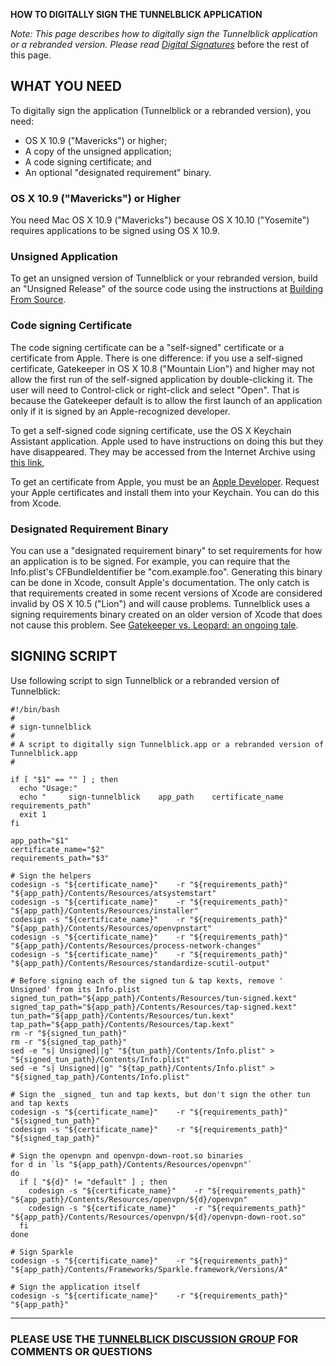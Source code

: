 **HOW TO DIGITALLY SIGN THE TUNNELBLICK APPLICATION**



_Note: This page describes how to digitally sign the Tunnelblick application or a rebranded version. Please read [Digital Signatures](cDigitalSignatures.md)_ before the rest of this page.

## WHAT YOU NEED ##

To digitally sign the application (Tunnelblick or a rebranded version), you need:
  * OS X 10.9 ("Mavericks") or higher;
  * A copy of the unsigned application;
  * A code signing certificate; and
  * An optional "designated requirement" binary.

### OS X 10.9 ("Mavericks") or Higher ###
You need Mac OS X 10.9 ("Mavericks") because OS X 10.10 ("Yosemite") requires applications to be signed using OS X 10.9.

### Unsigned Application ###
To get an unsigned version of Tunnelblick or your rebranded version, build an "Unsigned Release" of the source code using the instructions at [Building From Source](https://code.google.com/p/tunnelblick/wiki/cBuild).

### Code signing Certificate ###
The code signing certificate can be a "self-signed" certificate or a certificate from Apple. There is one difference: if you use a self-signed certificate, Gatekeeper in OS X 10.8 ("Mountain Lion") and higher may not allow the first run of the self-signed application by double-clicking it. The user will need to Control-click or right-click and select "Open". That is because the Gatekeeper default is to allow the first launch of an application only if it is signed by an Apple-recognized developer.

To get a self-signed code signing certificate, use the OS X Keychain Assistant application. Apple used to have instructions on doing this but they have disappeared. They may be accessed from the Internet Archive using [this link](http://web.archive.org/web/20090119080759/http://developer.apple.com/documentation/Security/Conceptual/CodeSigningGuide/Procedures/chapter_3_section_2.html),

To get an certificate from Apple, you must be an [Apple Developer](https://developer.apple.com). Request your Apple certificates and install them into your Keychain. You can do this from Xcode.

### Designated Requirement Binary ###
You can use a "designated requirement binary" to set requirements for how an application is to be signed. For example, you can require that the Info.plist's CFBundleIdentifier be "com.example.foo". Generating this binary can be done in Xcode, consult Apple's documentation. The only catch is that requirements created in some recent versions of Xcode are considered invalid by OS X 10.5 ("Lion") and will cause problems. Tunnelblick uses a signing requirements binary created on an older version of Xcode that does not cause this problem. See [Gatekeeper vs. Leopard: an ongoing tale](http://fetchsoftworks.com/fetch/blog/gatekeeper-vs-leopard-an-ongoing-tale).

## SIGNING SCRIPT ##

Use following script to sign Tunnelblick or a rebranded version of Tunnelblick:

```
#!/bin/bash
#
# sign-tunnelblick
#
# A script to digitally sign Tunnelblick.app or a rebranded version of Tunnelblick.app
#

if [ "$1" == "" ] ; then
  echo "Usage:"
  echo "     sign-tunnelblick    app_path    certificate_name    requirements_path"
  exit 1
fi

app_path="$1"
certificate_name="$2"
requirements_path="$3"

# Sign the helpers
codesign -s "${certificate_name}"    -r "${requirements_path}"    "${app_path}/Contents/Resources/atsystemstart"
codesign -s "${certificate_name}"    -r "${requirements_path}"    "${app_path}/Contents/Resources/installer"
codesign -s "${certificate_name}"    -r "${requirements_path}"    "${app_path}/Contents/Resources/openvpnstart"
codesign -s "${certificate_name}"    -r "${requirements_path}"    "${app_path}/Contents/Resources/process-network-changes"
codesign -s "${certificate_name}"    -r "${requirements_path}"    "${app_path}/Contents/Resources/standardize-scutil-output"

# Before signing each of the signed tun & tap kexts, remove ' Unsigned' from its Info.plist
signed_tun_path="${app_path}/Contents/Resources/tun-signed.kext"
signed_tap_path="${app_path}/Contents/Resources/tap-signed.kext"
tun_path="${app_path}/Contents/Resources/tun.kext"
tap_path="${app_path}/Contents/Resources/tap.kext"
rm -r "${signed_tun_path}"
rm -r "${signed_tap_path}"
sed -e "s| Unsigned||g" "${tun_path}/Contents/Info.plist" > "${signed_tun_path}/Contents/Info.plist"
sed -e "s| Unsigned||g" "${tap_path}/Contents/Info.plist" > "${signed_tap_path}/Contents/Info.plist"

# Sign the _signed_ tun and tap kexts, but don't sign the other tun and tap kexts
codesign -s "${certificate_name}"    -r "${requirements_path}"    "${signed_tun_path}"
codesign -s "${certificate_name}"    -r "${requirements_path}"    "${signed_tap_path}"

# Sign the openvpn and openvpn-down-root.so binaries
for d in `ls "${app_path}/Contents/Resources/openvpn"`
do
  if [ "${d}" != "default" ] ; then
    codesign -s "${certificate_name}"    -r "${requirements_path}"    "${app_path}/Contents/Resources/openvpn/${d}/openvpn"
    codesign -s "${certificate_name}"    -r "${requirements_path}"    "${app_path}/Contents/Resources/openvpn/${d}/openvpn-down-root.so"
  fi
done

# Sign Sparkle
codesign -s "${certificate_name}"    -r "${requirements_path}"    "${app_path}/Contents/Frameworks/Sparkle.framework/Versions/A"

# Sign the application itself
codesign -s "${certificate_name}"    -r "${requirements_path}"    "${app_path}"
```



---


### PLEASE USE THE [TUNNELBLICK DISCUSSION GROUP](https://groups.google.com/forum/#!forum/tunnelblick-discuss) FOR COMMENTS OR QUESTIONS